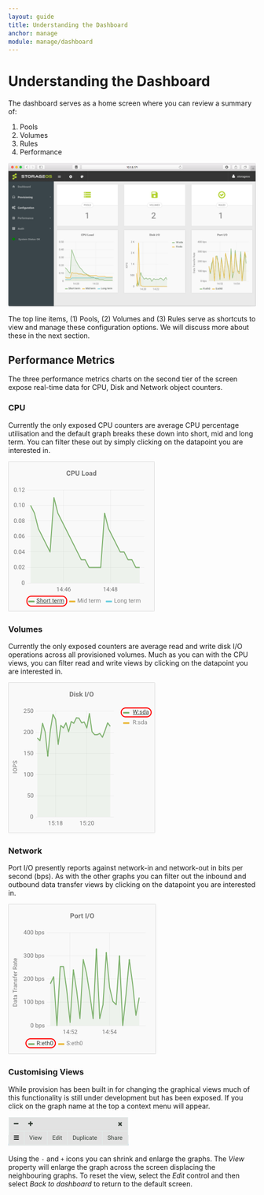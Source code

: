 ```yaml
---
layout: guide
title: Understanding the Dashboard
anchor: manage
module: manage/dashboard
---
```


# Understanding the Dashboard

The dashboard serves as a home screen where you can review a summary of:

1. Pools
2. Volumes
3. Rules
4. Performance

![screenshot](/images/docs/manage/dashboard.png)

The top line items, (1) Pools, (2) Volumes and (3) Rules serve as shortcuts to view and manage these configuration options.  We will discuss more about these in the next section.

## Performance Metrics

The three performance metrics charts on the second tier of the screen expose real-time data for CPU, Disk and Network object counters.

### CPU

Currently the only exposed CPU counters are average CPU percentage utilisation and the default graph breaks these down into short, mid and long term.  You can filter these out by simply clicking on the datapoint you are interested in.

![image](/images/docs/manage/cpu.png)

### Volumes

Currently the only exposed counters are average read and write disk I/O operations across all provisioned volumes.  Much as you can with the CPU views, you can filter read and write views by clicking on the datapoint you are interested in.

![image](/images/docs/manage/diskio.png)

### Network

Port I/O presently reports against network-in and network-out in bits per second (bps).  As with the other graphs you can filter out the inbound and outbound data transfer views by clicking on the datapoint you are interested in.

![image](/images/docs/manage/portio.png)

### Customising Views

While provision has been built in for changing the graphical views much of this functionality is still under development but has been exposed.  If you click on the graph name at the top a context menu will appear.

![image](/images/docs/manage/contextmenu.png)

Using the `-` and `+` icons you can shrink and enlarge the graphs. The *View* property will enlarge the graph across the screen displacing the neighbouring graphs.  To reset the view, select the *Edit* control and then select *Back to dashboard* to return to the default screen.
